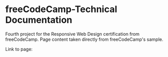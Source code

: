 # freeCodeCamp-Technical Documentation
 Fourth project for the Responsive Web Design certification from freeCodeCamp. Page content taken directly from
 freeCodeCamp's sample.
 
 Link to page: 

